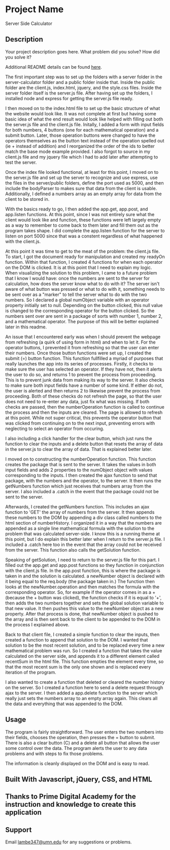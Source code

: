 # Project Name
Server Side Calculator

## Description

Your project description goes here. What problem did you solve? How did you solve it?

Additional README details can be found [here](https://github.com/PrimeAcademy/readme-template/blob/master/README.md).

The first important step was to set up the folders with a server folder in the server-calculator folder and a public folder inside that. Inside the public folder are the client.js, index.html, jquery, and the style.css files. Inside the server folder itself is the server.js file. After having set up the folders, I installed node and express for getting the server.js file ready. 

I then moved on to the index.html file to set up the basic structure of what the website would look like. It was not complete at first but having some basic idea of what the end result would look like helped with filling out both the server.js file and the client.js file. Initally, I added a form with input fields for both numbers, 4 buttons (one for each mathematical operation) and a submit button. Later, those operation buttons were changed to have the operators themselves as the button text instead of the operation spelled out (ie + instead of addition) and I reorganized the order of the ids to better match the base mode example provided. I also forgot to source in my client.js file and my jquery file which I had to add later after attempting to test the server. 

Once the index file looked functional, at least for this point, I moved on to the server.js file and set up the server to recognize and use express, use the files in the server/public folders, define the port used as 5000, and then include the bodyParser to makes sure that data from the client is usable. Additionally, I defined a numbers array as an empty array for data from the client to be stored in. 

With the basics ready to go, I then added the app.get, app.post, and app.listen functions. At this point, since I was not entirely sure what the client would look like and function, these functions were left largely empty as a way to remember to come back to them later and fill them out as the program takes shape. I did complete the app.listen function for the server to listen on port 5000 since that was a constent regardless of what happened with the client.js. 

At this point it was time to get to the meat of the problem: the client.js file. To start, I got the document ready for manipulation and created my readyOn function. Within that function, I created 4 functions for when each operator on the DOM is clicked. It is at this point that I need to explain my logic. When visualizing the solution to this problem, I came to a future problem that I know I would have: once the numbers are sent to the server for calculation, how does the server know what to do with it? The server isn't aware of what button was pressed or what to do with it, something needs to be sent over as a "marker" to tell the server what to do with the two numbers. So I declared a global numObject variable with an operator property initially set to null. Depending on the button clicked, this null value is changed to the corresponding operator for the button clicked. So the numbers sent over are sent in a package of sorts with number 1, number 2, and a mathematical operator. The purpose of this will be better explained later in this readme. 

An issue that I encountered early was when I should prevent the webpage from refreshing (a quirk of using form in html) and when to let it. For the operator buttons, I prevented it from refreshing so that the user can enter their numbers. Once those button functions were set up, I created the submit (=) button function. This function fullfilled a myriad of purposes that really launches the app into its series of processes. Firstly, it checks to make sure the user has selected an operator. If they have not, then it alerts the user to do so, and returns 1 to prevent the process from proceeding. This is to prevent junk data from making its way to the server. It also checks to make sure both input fields have a number of some kind. If either do not, the user is alerted and then returns 2 to likewise prevent the process from proceeding. Both of these checks do not refresh the page, so that the user does not need to re-enter any data, just fix what was missing. If both checks are passed, then the numberOperation function is called to continue the process and then the inputs are cleared. The page is allowed to refresh at this point. While not super critical, this prevents the operator button that was clicked from continuing on to the next input, preventing errors with neglecting to select an operator from occuring. 

I also including a click handler for the clear button, which just runs the function to clear the inputs and a delete button that resets the array of data in the server.js to clear the array of data. That is explained better later. 

I moved on to constructing the numberOperation function. This function creates the package that is sent to the server. It takes the values in both input fields and adds 2 properties to the numObject object with values corresponding to the inputs. I then created the ajax function to send that package, with the numbers and the operator, to the server. It then runs the getNumbers function which just receives that numbers array from the server. I also included a .catch in the event that the package could not be sent to the server. 

Afterwards, I created the getNumbers function. This includes an ajax function to 'GET' the array of numbers from the server. It then appends these numbers to the DOM by appending a div class called numbers to the html section of numberHistory. I organized it in a way that the numbers are appended as a single line mathematical formula with the solution to the problem that was calculated server-side. I know this is a running theme at this point, but I do explain this better later when I return to the server.js file. I included a .catch here too in the event that the array could not be received from the server. This function also calls the getSolution function. 

Speaking of getSolution, I need to return to the server.js file for this part. I filled out the app.get and app.post functions so they function in conjunction with the client.js file. In the app.post function, this is where the package is taken in and the solution is calculated. a newNumber object is declared with it being equal to the req.body (the package taken in.) The function then looks at the newNumber.operation and then matches the formula with the corresponding operator. So, for example if the operator comes in as a + (because the + button was clicked), the function checks if it is equal to '+', then adds the two numbers together and sets the global solution variable to that new value. It then pushes this value to the newNumber object as a new property. After that process is done, that newNumber object is pushed to the array and is then sent back to the client to be appended to the DOM in the process I explained above. 

Back to that client file, I created a simple function to clear the inputs, then created a function to append that solution to the DOM. I wanted that solution to be the most recent solution, and to be replaced every time a new mathematical problem was run. So I created a function that takes the value calculated on the server side, and appends it to a different element called recentSum in the html file. This function empties the element every time, so that the most recent sum is the only one shown and is replaced every iteration of the program. 

I also wanted to create a function that deleted or cleared the number history on the server. So I created a function here to send a delete request through ajax to the server. I then added a app.delete function to the server which really just sets the numbers array to an empty array again. This clears all the data and everything that was appended to the DOM. 

## Usage
The program is fairly straightforward. The user enters the two numbers into their fields, chooses the operation, then presses the = button to submit. There is also a clear button (C) and a delete all button that allows the user some control over the data. The program alerts the user to any data problems and with steps to fix those problems. 

The information is cleanly displayed on the DOM and is easy to read.


## Built With Javascript, jQuery, CSS, and HTML 

## Thanks to Prime Digital Academy for the instruction and knowledge to create this application 

## Support 
Email lambe347@umn.edu for any suggestions or problems. 